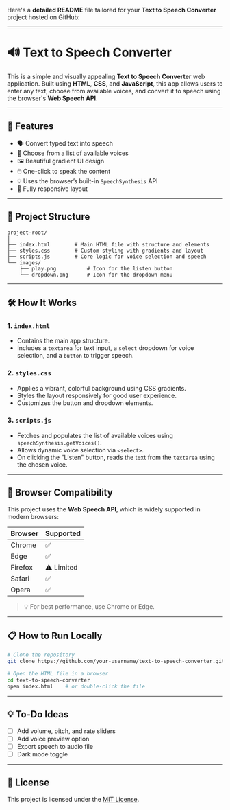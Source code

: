 Here's a **detailed README** file tailored for your **Text to Speech Converter** project hosted on GitHub:

---

# 🔊 Text to Speech Converter

This is a simple and visually appealing **Text to Speech Converter** web application. Built using **HTML**, **CSS**, and **JavaScript**, this app allows users to enter any text, choose from available voices, and convert it to speech using the browser's **Web Speech API**.

---

## 📌 Features

* 🗣️ Convert typed text into speech
* 🎤 Choose from a list of available voices
* 🖼️ Beautiful gradient UI design
* 🖱️ One-click to speak the content
* 💡 Uses the browser’s built-in `SpeechSynthesis` API
* 🔄 Fully responsive layout


---

## 📂 Project Structure

```
project-root/
│
├── index.html        # Main HTML file with structure and elements
├── styles.css        # Custom styling with gradients and layout
├── scripts.js        # Core logic for voice selection and speech
└── images/
    ├── play.png          # Icon for the listen button
    └── dropdown.png      # Icon for the dropdown menu
```

---

## 🛠️ How It Works

### 1. `index.html`

* Contains the main app structure.
* Includes a `textarea` for text input, a `select` dropdown for voice selection, and a `button` to trigger speech.

### 2. `styles.css`

* Applies a vibrant, colorful background using CSS gradients.
* Styles the layout responsively for good user experience.
* Customizes the button and dropdown elements.

### 3. `scripts.js`

* Fetches and populates the list of available voices using `speechSynthesis.getVoices()`.
* Allows dynamic voice selection via `<select>`.
* On clicking the "Listen" button, reads the text from the `textarea` using the chosen voice.

---

## 🧪 Browser Compatibility

This project uses the **Web Speech API**, which is widely supported in modern browsers:

| Browser | Supported  |
| ------- | ---------- |
| Chrome  | ✅          |
| Edge    | ✅          |
| Firefox | ⚠️ Limited |
| Safari  | ✅          |
| Opera   | ✅          |

> 💡 For best performance, use Chrome or Edge.


---

## 📋 How to Run Locally

```bash
# Clone the repository
git clone https://github.com/your-username/text-to-speech-converter.git

# Open the HTML file in a browser
cd text-to-speech-converter
open index.html    # or double-click the file
```

---

## 💡 To-Do Ideas

* [ ] Add volume, pitch, and rate sliders
* [ ] Add voice preview option
* [ ] Export speech to audio file
* [ ] Dark mode toggle

---

## 📄 License

This project is licensed under the [MIT License](LICENSE).

